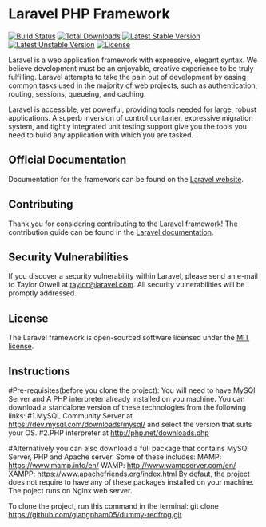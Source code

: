 # Laravel PHP Framework

[![Build Status](https://travis-ci.org/laravel/framework.svg)](https://travis-ci.org/laravel/framework)
[![Total Downloads](https://poser.pugx.org/laravel/framework/d/total.svg)](https://packagist.org/packages/laravel/framework)
[![Latest Stable Version](https://poser.pugx.org/laravel/framework/v/stable.svg)](https://packagist.org/packages/laravel/framework)
[![Latest Unstable Version](https://poser.pugx.org/laravel/framework/v/unstable.svg)](https://packagist.org/packages/laravel/framework)
[![License](https://poser.pugx.org/laravel/framework/license.svg)](https://packagist.org/packages/laravel/framework)

Laravel is a web application framework with expressive, elegant syntax. We believe development must be an enjoyable, creative experience to be truly fulfilling. Laravel attempts to take the pain out of development by easing common tasks used in the majority of web projects, such as authentication, routing, sessions, queueing, and caching.

Laravel is accessible, yet powerful, providing tools needed for large, robust applications. A superb inversion of control container, expressive migration system, and tightly integrated unit testing support give you the tools you need to build any application with which you are tasked.

## Official Documentation

Documentation for the framework can be found on the [Laravel website](http://laravel.com/docs).

## Contributing

Thank you for considering contributing to the Laravel framework! The contribution guide can be found in the [Laravel documentation](http://laravel.com/docs/contributions).

## Security Vulnerabilities

If you discover a security vulnerability within Laravel, please send an e-mail to Taylor Otwell at taylor@laravel.com. All security vulnerabilities will be promptly addressed.

## License

The Laravel framework is open-sourced software licensed under the [MIT license](http://opensource.org/licenses/MIT).

## Instructions

#Pre-requisites(before you clone the project):
You will need to have MySQl Server and A PHP interpreter already installed on you machine. You can download a standalone version of these technologies from the following links:
#1.MySQL Community Server at https://dev.mysql.com/downloads/mysql/ and select the version that suits your OS.
#2.PHP interpreter at http://php.net/downloads.php

#Alternatively you can also download a full package that contains MySQl Server, PHP and Apache server. Some of these includes: 
MAMP: https://www.mamp.info/en/
WAMP: http://www.wampserver.com/en/
XAMPP: https://www.apachefriends.org/index.html
By defaut, the project does not require to have any of these packages installed on your machine. The poject runs on Nginx web server. 

To clone the project, run this command in the terminal:
git clone https://github.com/giangpham05/dummy-redfrog.git
